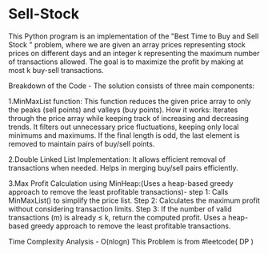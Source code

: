 # Sell-Stock  

This Python program is an implementation of the "Best Time to Buy and Sell Stock " problem, where we are given an array prices representing stock prices on different days and an integer k representing the maximum number of transactions allowed. The goal is to maximize the profit by making at most k buy-sell transactions.

Breakdown of the Code -
The solution consists of three main components:

1.MinMaxList function: 
This function reduces the given price array to only the peaks (sell points) and valleys (buy points).
How it works:
Iterates through the price array while keeping track of increasing and decreasing trends.
It filters out unnecessary price fluctuations, keeping only local minimums and maximums.
If the final length is odd, the last element is removed to maintain pairs of buy/sell points.


2.Double Linked List Implementation:
It allows efficient removal of transactions when needed.
Helps in merging buy/sell pairs efficiently.

3.Max Profit Calculation using MinHeap:(Uses a heap-based greedy approach to remove the least profitable transactions)-
step 1: Calls MinMaxList() to simplify the price list.
Step 2: Calculates the maximum profit without considering transaction limits.
Step 3: If the number of valid transactions (m) is already ≤ k, return the computed profit.
Uses a heap-based greedy approach to remove the least profitable transactions.

Time Complexity Analysis - O(nlogn)
This Problem is from #leetcode( DP )


